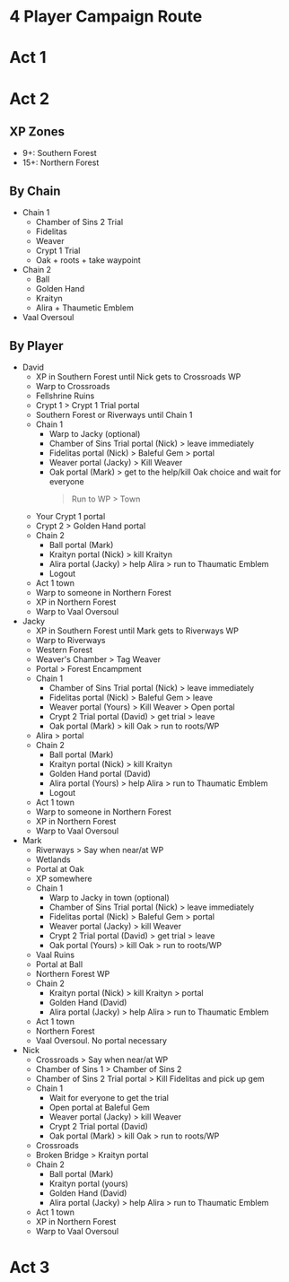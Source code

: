 # 4 Player Campaign Route

# Act 1

# Act 2

## XP Zones

- 9+: Southern Forest
- 15+: Northern Forest

## By Chain

- Chain 1
  - Chamber of Sins 2 Trial
  - Fidelitas
  - Weaver
  - Crypt 1 Trial
  - Oak + roots + take waypoint
- Chain 2
  - Ball
  - Golden Hand
  - Kraityn
  - Alira + Thaumetic Emblem
- Vaal Oversoul

## By Player

- David
  - XP in Southern Forest until Nick gets to Crossroads WP
  - Warp to Crossroads
  - Fellshrine Ruins
  - Crypt 1 > Crypt 1 Trial portal
  - Southern Forest or Riverways until Chain 1
  - Chain 1
    - Warp to Jacky (optional)
    - Chamber of Sins Trial portal (Nick) > leave immediately
    - Fidelitas portal (Nick) > Baleful Gem > portal
    - Weaver portal (Jacky) > Kill Weaver
    - Oak portal (Mark) > get to the help/kill Oak choice and wait for everyone
      > Run to WP > Town
  - Your Crypt 1 portal
  - Crypt 2 > Golden Hand portal
  - Chain 2
    - Ball portal (Mark)
    - Kraityn portal (Nick) > kill Kraityn
    - Alira portal (Jacky) > help Alira > run to Thaumatic Emblem
    - Logout
  - Act 1 town
  - Warp to someone in Northern Forest
  - XP in Northern Forest
  - Warp to Vaal Oversoul
- Jacky
  - XP in Southern Forest until Mark gets to Riverways WP
  - Warp to Riverways
  - Western Forest
  - Weaver's Chamber > Tag Weaver
  - Portal > Forest Encampment
  - Chain 1
    - Chamber of Sins Trial portal (Nick) > leave immediately
    - Fidelitas portal (Nick) > Baleful Gem > leave
    - Weaver portal (Yours) > Kill Weaver > Open portal
    - Crypt 2 Trial portal (David) > get trial > leave
    - Oak portal (Mark) > kill Oak > run to roots/WP
  - Alira > portal
  - Chain 2
    - Ball portal (Mark)
    - Kraityn portal (Nick) > kill Kraityn
    - Golden Hand portal (David)
    - Alira portal (Yours) > help Alira > run to Thaumatic Emblem
    - Logout
  - Act 1 town
  - Warp to someone in Northern Forest
  - XP in Northern Forest
  - Warp to Vaal Oversoul
- Mark
  - Riverways > Say when near/at WP
  - Wetlands
  - Portal at Oak
  - XP somewhere
  - Chain 1
    - Warp to Jacky in town (optional)
    - Chamber of Sins Trial portal (Nick) > leave immediately
    - Fidelitas portal (Nick) > Baleful Gem > portal
    - Weaver portal (Jacky) > kill Weaver
    - Crypt 2 Trial portal (David) > get trial > leave
    - Oak portal (Yours) > kill Oak > run to roots/WP
  - Vaal Ruins
  - Portal at Ball
  - Northern Forest WP
  - Chain 2
    - Kraityn portal (Nick) > kill Kraityn > portal
    - Golden Hand (David)
    - Alira portal (Jacky) > help Alira > run to Thaumatic Emblem
  - Act 1 town
  - Northern Forest
  - Vaal Oversoul. No portal necessary
- Nick
  - Crossroads > Say when near/at WP
  - Chamber of Sins 1 > Chamber of Sins 2
  - Chamber of Sins 2 Trial portal > Kill Fidelitas and pick up gem
  - Chain 1
    - Wait for everyone to get the trial
    - Open portal at Baleful Gem
    - Weaver portal (Jacky) > kill Weaver
    - Crypt 2 Trial portal (David)
    - Oak portal (Mark) > kill Oak > run to roots/WP
  - Crossroads
  - Broken Bridge > Kraityn portal
  - Chain 2
    - Ball portal (Mark)
    - Kraityn portal (yours)
    - Golden Hand (David)
    - Alira portal (Jacky) > help Alira > run to Thaumatic Emblem
  - Act 1 town
  - XP in Northern Forest
  - Warp to Vaal Oversoul

# Act 3
